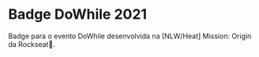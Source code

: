 # Badge DoWhile 2021
Badge para o evento DoWhile desenvolvida na [NLW/Heat] Mission: Origin da Rockseat:rocket:.
